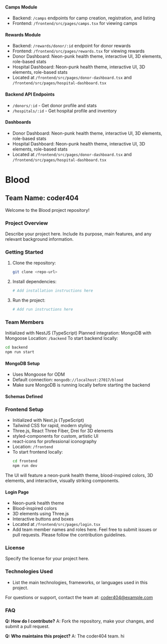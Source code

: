 #### Camps Module
- Backend: `/camps` endpoints for camp creation, registration, and listing
- Frontend: `/frontend/src/pages/camps.tsx` for viewing camps

#### Rewards Module
- Backend: `/rewards/donor/:id` endpoint for donor rewards
- Frontend: `/frontend/src/pages/rewards.tsx` for viewing rewards
- Donor Dashboard: Neon-punk health theme, interactive UI, 3D elements, role-based stats
- Hospital Dashboard: Neon-punk health theme, interactive UI, 3D elements, role-based stats
- Located at `/frontend/src/pages/donor-dashboard.tsx` and `/frontend/src/pages/hospital-dashboard.tsx`
  
#### Backend API Endpoints
- `/donors/:id` - Get donor profile and stats
- `/hospitals/:id` - Get hospital profile and inventory
#### Dashboards
- Donor Dashboard: Neon-punk health theme, interactive UI, 3D elements, role-based stats
- Hospital Dashboard: Neon-punk health theme, interactive UI, 3D elements, role-based stats
- Located at `/frontend/src/pages/donor-dashboard.tsx` and `/frontend/src/pages/hospital-dashboard.tsx`
# Blood

## Team Name: coder404

Welcome to the Blood project repository!

### Project Overview
Describe your project here. Include its purpose, main features, and any relevant background information.

### Getting Started
1. Clone the repository:
   ```bash
   git clone <repo-url>
   ```
2. Install dependencies:
   ```bash
   # Add installation instructions here
   ```
3. Run the project:
   ```bash
   # Add run instructions here
   ```

### Team Members
Initialized with NestJS (TypeScript)
Planned integration: MongoDB with Mongoose
Location: `/backend`
To start backend locally:
   ```bash
   cd backend
   npm run start
   ```
#### MongoDB Setup
 - Uses Mongoose for ODM
 - Default connection: `mongodb://localhost:27017/blood`
 - Make sure MongoDB is running locally before starting the backend

#### Schemas Defined

### Frontend Setup
- Initialized with Next.js (TypeScript)
- Tailwind CSS for rapid, modern styling
- Three.js, React Three Fiber, Drei for 3D elements
- styled-components for custom, artistic UI
- react-icons for professional iconography
- Location: `/frontend`
- To start frontend locally:
   ```bash
   cd frontend
   npm run dev
   ```
The UI will feature a neon-punk health theme, blood-inspired colors, 3D elements, and interactive, visually striking components.

#### Login Page
- Neon-punk health theme
- Blood-inspired colors
- 3D elements using Three.js
- Interactive buttons and boxes
- Located at `/frontend/src/pages/login.tsx`
- Add team member names and roles here.
Feel free to submit issues or pull requests. Please follow the contribution guidelines.

### License
Specify the license for your project here.
### Technologies Used
- List the main technologies, frameworks, or languages used in this project.

For questions or support, contact the team at: coder404@example.com

### FAQ
**Q: How do I contribute?**
A: Fork the repository, make your changes, and submit a pull request.

**Q: Who maintains this project?**
A: The coder404 team.
hi